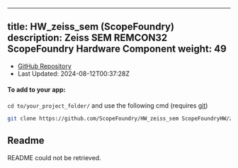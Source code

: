 
---
title: HW_zeiss_sem (ScopeFoundry)
description: Zeiss SEM REMCON32 ScopeFoundry Hardware Component
weight: 49
---
- [GitHub Repository](https://github.com/ScopeFoundry/HW_zeiss_sem)
- Last Updated: 2024-08-12T00:37:28Z


#### To add to your app:

`cd to/your_project_folder/` and use the following cmd (requires [git](/docs/100_development-environment/20_git/))

```bash
git clone https://github.com/ScopeFoundry/HW_zeiss_sem ScopeFoundryHW/zeiss_sem
```


## Readme
README could not be retrieved.
